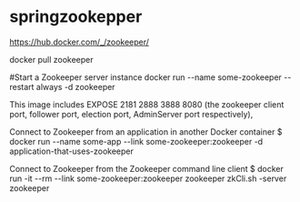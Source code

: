 # springzookepper
https://hub.docker.com/_/zookeeper/

docker pull zookeeper

#Start a Zookeeper server instance
docker run --name some-zookeeper --restart always -d zookeeper

This image includes EXPOSE 2181 2888 3888 8080 (the zookeeper client port, follower port, election port, AdminServer port respectively), 

Connect to Zookeeper from an application in another Docker container
$ docker run --name some-app --link some-zookeeper:zookeeper -d application-that-uses-zookeeper

Connect to Zookeeper from the Zookeeper command line client
$ docker run -it --rm --link some-zookeeper:zookeeper zookeeper zkCli.sh -server zookeeper
